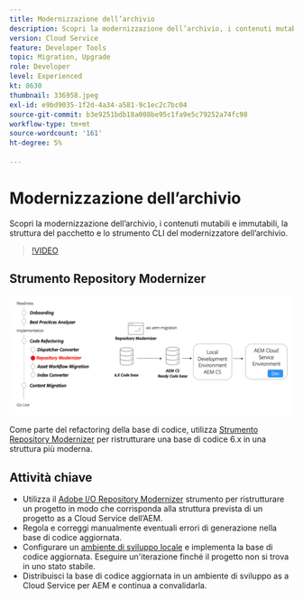 ```yaml
---
title: Modernizzazione dell’archivio
description: Scopri la modernizzazione dell’archivio, i contenuti mutabili e immutabili, la struttura del pacchetto e lo strumento CLI del modernizzatore dell’archivio.
version: Cloud Service
feature: Developer Tools
topic: Migration, Upgrade
role: Developer
level: Experienced
kt: 8630
thumbnail: 336958.jpeg
exl-id: e9bd9035-1f2d-4a34-a581-9c1ec2c7bc04
source-git-commit: b3e9251bdb18a008be95c1fa9e5c79252a74fc98
workflow-type: tm+mt
source-wordcount: '161'
ht-degree: 5%

---
```


# Modernizzazione dell’archivio

Scopri la modernizzazione dell’archivio, i contenuti mutabili e immutabili, la struttura del pacchetto e lo strumento CLI del modernizzatore dell’archivio.

>[!VIDEO](https://video.tv.adobe.com/v/336958?quality=12&learn=on)

## Strumento Repository Modernizer

![Modernizzatore dell&#39;archivio](./assets/repository-modernizer.png)

Come parte del refactoring della base di codice, utilizza [Strumento Repository Modernizer](https://experienceleague.adobe.com/docs/experience-manager-cloud-service/moving/refactoring-tools/repo-modernizer.html) per ristrutturare una base di codice 6.x in una struttura più moderna.

## Attività chiave

* Utilizza il [Adobe I/O Repository Modernizer](https://github.com/adobe/aio-cli-plugin-aem-cloud-service-migration#command-aio-aem-migrationrepository-modernizer) strumento per ristrutturare un progetto in modo che corrisponda alla struttura prevista di un progetto as a Cloud Service dell’AEM.
* Regola e correggi manualmente eventuali errori di generazione nella base di codice aggiornata.
* Configurare un [ambiente di sviluppo locale](https://experienceleague.adobe.com/docs/experience-manager-learn/cloud-service/local-development-environment-set-up/overview.html?lang=it) e implementa la base di codice aggiornata. Eseguire un&#39;iterazione finché il progetto non si trova in uno stato stabile.
* Distribuisci la base di codice aggiornata in un ambiente di sviluppo as a Cloud Service per AEM e continua a convalidarla.
